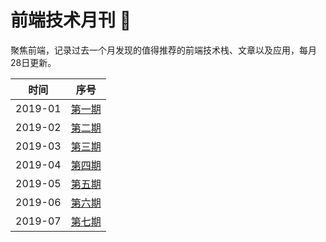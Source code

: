 # 前端技术月刊 📖

聚焦前端，记录过去一个月发现的值得推荐的前端技术栈、文章以及应用，每月28日更新。

| 时间 | 序号 |
| --- | --- |
| 2019-01 | [第一期](https://github.com/xiaoluoboding/monthly/blob/master/%E5%89%8D%E7%AB%AF%E6%8A%80%E6%9C%AF%E6%9C%88%E5%88%8A%20%F0%9F%93%96%202019-01.md) |
| 2019-02 | [第二期](https://github.com/xiaoluoboding/monthly/blob/master/%E5%89%8D%E7%AB%AF%E6%8A%80%E6%9C%AF%E6%9C%88%E5%88%8A%20%F0%9F%93%96%202019-02.md) |
| 2019-03 | [第三期](https://github.com/xiaoluoboding/monthly/blob/master/%E5%89%8D%E7%AB%AF%E6%8A%80%E6%9C%AF%E6%9C%88%E5%88%8A%20%F0%9F%93%96%202019-03.md) |
| 2019-04 | [第四期](https://github.com/xiaoluoboding/monthly/blob/master/%E5%89%8D%E7%AB%AF%E6%8A%80%E6%9C%AF%E6%9C%88%E5%88%8A%20%F0%9F%93%96%202019-04.md) |
| 2019-05 | [第五期](https://github.com/xiaoluoboding/monthly/blob/master/%E5%89%8D%E7%AB%AF%E6%8A%80%E6%9C%AF%E6%9C%88%E5%88%8A%20%F0%9F%93%96%202019-05.md) |
| 2019-06 | [第六期](https://github.com/xiaoluoboding/monthly/blob/master/%E5%89%8D%E7%AB%AF%E6%8A%80%E6%9C%AF%E6%9C%88%E5%88%8A%20%F0%9F%93%96%202019-06.md) |
| 2019-07 | [第七期](https://github.com/xiaoluoboding/monthly/blob/master/%E5%89%8D%E7%AB%AF%E6%8A%80%E6%9C%AF%E6%A0%88%E6%9C%88%E5%88%8A%20%F0%9F%93%96%202019-07.md) |
